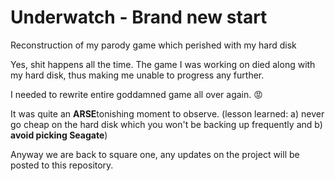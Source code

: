 # Underwatch - Brand new start
Reconstruction of my parody game which perished with my hard disk

Yes, shit happens all the time. The game I was working on died along with my hard disk, thus making me unable to progress any further.

I needed to rewrite entire goddamned game all over again. :rage:

It was quite an **ARSE**tonishing moment to observe. (lesson learned: a) never go cheap on the hard disk which you won't be backing up frequently and b) **avoid picking Seagate**)

Anyway we are back to square one, any updates on the project will be posted to this repository.
